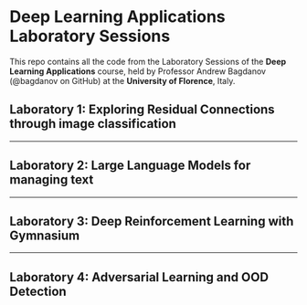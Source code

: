 # Deep Learning Applications Laboratory Sessions
This repo contains all the code from the Laboratory Sessions of the **Deep Learning Applications** course, held by Professor Andrew Bagdanov (@bagdanov on GitHub) at the **University of Florence**, Italy.

## Laboratory 1: Exploring Residual Connections through image classification

---
## Laboratory 2: Large Language Models for managing text

---
## Laboratory 3: Deep Reinforcement Learning with Gymnasium

---
## Laboratory 4: Adversarial Learning and OOD Detection
